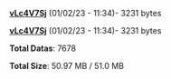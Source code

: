 [**vLc4V7Sj**](/data/vLc4V7Sj.txt) (01/02/23 - 11:34)- 3231 bytes

[**vLc4V7Sj**](/data/vLc4V7Sj.txt) (01/02/23 - 11:34)- 3231 bytes

**Total Datas**: 7678

**Total Size**: 50.97 MB / 51.0 MB